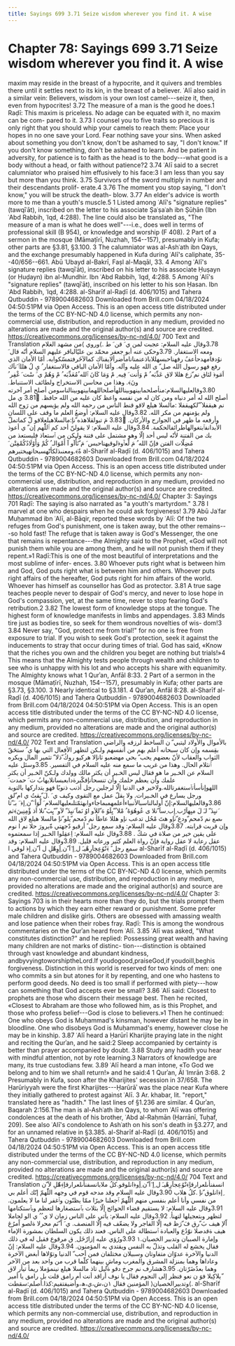 ```yaml
---
title: Sayings 699 3.71 Seize wisdom wherever you find it. A wise
---
```

# Chapter 78: Sayings 699 3.71 Seize wisdom wherever you find it. A wise
maxim may reside in the breast of a hypocrite, and it quivers and
trembles there until it settles next to its kin, in the breast of a
believer. ʿAlī also said in a similar vein: Believers, wisdom is your
own lost camel---seize it, then, even from hypocrites! 3.72 The measure
of a man is the good he does.1 Raḍī: This maxim is priceless. No adage
can be equated with it, no maxim can be com- pared to it. 3.73 I counsel
you to five traits so precious it is only right that you should whip
your camels to reach them: Place your hopes in no one save your Lord.
Fear nothing save your sins. When asked about something you don't know,
don't be ashamed to say, "I don't know." If you don't know something,
don't be ashamed to learn. And be patient in adversity, for patience is
to faith as the head is to the body---what good is a body without a
head, or faith without patience?2 3.74 ʿAlī said to a secret calumniator
who praised him effusively to his face:3 I am less than you say but more
than you think. 3.75 Survivors of the sword multiply in number and their
descendants prolif- erate.4 3.76 The moment you stop saying, "I don't
know," you will be struck the death- blow. 3.77 An elder's advice is
worth more to me than a youth's muscle.5 1 Listed among ʿAlī's
"signature replies" (tawqīʿāt), inscribed on the letter to his associate
Ṣaʿṣaʿah ibn Ṣūḥān (Ibn ʿAbd Rabbih, ʿIqd, 4:288). The line could also
be translated as, "The measure of a man is what he does well"---i.e.,
does well in terms of professional skill (B 954), or knowledge and
worship (F 408). 2 Part of a sermon in the mosque (Māmaṭīrī, Nuzhah,
154--157), presumably in Kufa; other parts are §3.81, §3.100. 3 The
calumniator was al-Ashʿath ibn Qays, and the exchange presumably
happened in Kufa during ʿAlī's caliphate, 35--40/656--661. Abū ʿUbayd
al-Bakrī, Faṣl al-Maqāl, 33. 4 Among ʿAlī's signature replies
(tawqīʿāt), inscribed on his letter to his associate Ḥuṣayn (or Ḥuḍayn)
ibn al-Mundhir. Ibn ʿAbd Rabbih, ʿIqd, 4:288. 5 Among ʿAlī's "signature
replies" (tawqīʿāt), inscribed on his letter to his son Ḥasan. Ibn ʿAbd
Rabbih, ʿIqd, 4:288. al-Sharīf al-Raḍī (d. 406/1015) and Tahera
Qutbuddin - 9789004682603 Downloaded from Brill.com 04/18/2024
04:50:51PM via Open Access. This is an open access title distributed
under the terms of the CC BY-NC-ND 4.0 license, which permits any
non-commercial use, distribution, and reproduction in any medium,
provided no alterations are made and the original author(s) and source
are credited. https://creativecommons.org/licenses/by-nc-nd/4.0/ 700
Text and Translation وروي ⟩من مشهد الغلام⟨. 3.78وقال عليه السلام: عجبت
لمن ي َ قن َ ط ومعه الاستغفار. 3.79وحكى عنه أبو جعفر محمّد بن عليّالباقر
عليهم السلام أنّه قال َ نوُدفامهدحأعفُ رفهناحبسهللاباذعنمنانامأضرألايفناك
كمالآخَرفتمسّكوابه. أمّا الأمان الذي رفع فهو رسول الله صل ّ ى الله عليه
وآله. وأمّا الأمان الباقي فالاستغفار ُ يِ لُ هللٱ َناَك اَمَو﴿ لئاق نم ّزع
هللا لاق عَذِّبَه ُ مْ وَأَنت َ فِيه ِ مْ وَمَا كَانَ ٱلله ُمُعَذِّبَه ُ مْ وَهُمْ ي َ سْت َ
غْفِر ُ ونَ﴾. وهذا من محاسن الاستخراج ولطائف الاستنباط.
3.80وقالعليهالسلام:منأصلحمابينهوبيناللهأصلحاللهمابينهوبينالناسومن أصلح
أمر آخرته أصلح الله له أمر دنياه ومن كان له من نفسه واعظ كان عليه من
الله حافظ. 3.81ُ ي مل نم هيقفلا ُ ّلكهيقفلا :مالسلا هيلع لاقو قنط الناس
من رحمة الله ولم يؤيسهم من رَوح الله ولم يؤمنهم من مكر الله. 3.82وقال
عليه السلام: أوضعُ العلم ما وقف على اللسان وأرفعه ما ظهر في الجوارح
والأركان. 3.83َ مَ تبولقلاهذه ّنإ:مالسلاهيلعلاقو لّ كماتملّ
الأبدانفٱبتغوالهاطرائفالحكمة. 3.84وقال عليه السلام: لا يقولنّ أحد كم
ٱللّٰهم إن ّ ي أعوذ بك من الفتنة لأنّه ليس أحد إلّا وهو مشتمل على فتنة ولـكن
من ٱستعاذ فليستعذ من مُضِلّات الفتن فإنّ الله ُ مَ لْعٱَو﴿لوقيهناحبس َ مَ ّنَأْآو
آ أَمْوَالـ ُ كُمْ وَأَوْلَادُكُمْفِتْن َ ةٌ﴾.ومعنىذلكأنّهسبحانهيختبرهم al-Sharīf
al-Raḍī (d. 406/1015) and Tahera Qutbuddin - 9789004682603 Downloaded
from Brill.com 04/18/2024 04:50:51PM via Open Access. This is an open
access title distributed under the terms of the CC BY-NC-ND 4.0 license,
which permits any non-commercial use, distribution, and reproduction in
any medium, provided no alterations are made and the original author(s)
and source are credited.
https://creativecommons.org/licenses/by-nc-nd/4.0/ Chapter 3: Sayings
701 Raḍī: The saying is also narrated as "a youth's martyrdom." 3.78 I
marvel at one who despairs when he could ask forgiveness! 3.79 Abū
Jaʿfar Muḥammad ibn ʿAlī, al-Bāqir, reported these words by ʿAlī: Of the
two refuges from God's punishment, one is taken away, but the other
remains---so hold fast! The refuge that is taken away is God's
Messenger, the one that remains is repentance---the Almighty said to the
Prophet, «God will not punish them while you are among them, and he will
not punish them if they repent.»1 Raḍī:This is one of the most beautiful
of interpretations and the most sublime of infer- ences. 3.80 Whoever
puts right what is between him and God, God puts right what is between
him and others. Whoever puts right affairs of the hereafter, God puts
right for him affairs of the world. Whoever has himself as counsellor
has God as protector. 3.81 A true sage teaches people never to despair
of God's mercy, and never to lose hope in God's compassion, yet, at the
same time, never to stop fearing God's retribution.2 3.82 The lowest
form of knowledge stops at the tongue. The highest form of knowledge
manifests in limbs and appendages. 3.83 Minds tire just as bodies tire,
so seek for them wondrous novelties of wis- dom!3 3.84 Never say, "God,
protect me from trial!" for no one is free from exposure to trial. If
you wish to seek God's protection, seek it against the inducements to
stray that occur during times of trial. God has said, «Know that the
riches you own and the children you beget are nothing but trials!»4 This
means that the Almighty tests people through wealth and children to see
who is unhappy with his lot and who accepts his share with equanimity.
The Almighty knows what 1 Qurʾan, Anfāl 8:33. 2 Part of a sermon in the
mosque (Māmaṭīrī, Nuzhah, 154--157), presumably in Kufa; other parts are
§3.73, §3.100. 3 Nearly identical to §3.181. 4 Qurʾan, Anfāl 8:28.
al-Sharīf al-Raḍī (d. 406/1015) and Tahera Qutbuddin - 9789004682603
Downloaded from Brill.com 04/18/2024 04:50:51PM via Open Access. This is
an open access title distributed under the terms of the CC BY-NC-ND 4.0
license, which permits any non-commercial use, distribution, and
reproduction in any medium, provided no alterations are made and the
original author(s) and source are credited.
https://creativecommons.org/licenses/by-nc-nd/4.0/ 702 Text and
Translation بالأموال والأولاد ليتبي ّ ن الساخط لرزقه والراضي بقِسمه وإن
كان سبحانه أعلم بهم من أنفسهم ولـكن لتظهر الأفعال التي بها ي ُ ستحَقّ
الثواب والعقاب لأنّ بعضهم يحب ّ بحي مهضعبو ثانإلا هركيو روكُ ّذلا ّ تثمير
المال ويكره ٱنثلام الحال. وهذا من غريب ما سمع منه عليه السلام في
التفسير. 3.85وسئل عليه السلام عن الخـير ما هو فقال ليس الخـير أن يكثر
مالك وولدك ولـكنّ الخـير أن يكثر علمك وأن يعظم حلمك وأن
تنسحأنإفكّبرةدابعبسانلايهابُ ت َ حمدت َ اللهوإنأسأتٱستغفرتالله.ولاخير في
الدنيا إلّا لرجلين رجل أذنب ذنوبًا فهو يتداركها بالتوبة ورجل يسارع في
الخـيرات. ولا يقلّ عمل مع التقوى وكيف ي َ .لَ ّبقتُ ي ام ّلق
3.86وقالعليهالسلام:إنّ أَولىالناسبالأنبياءأعلمهمبماجاءوابهثمّتلىعليهالسلام
َ لْوَأ َ ّن ِإ﴿ َ بـَ ّتا َنيِذَ ّ لـَ لَ ميِهاَرْب ِإِب ِساَ ّنلا ى عُوهُوَهَٰ ُ مْلا ُ
ّيِلَوُ هَ ّللاَو اوُ نَمآ َنيِذَ ّ لاَو ُ ّيِبَ ّنلا اَذ ؤْمِنِينَ﴾ثم ىصع نم دّمحم ّودع
ّنإو هتَ مْحُل تدعب نإو هللا عاطأ نم دّمحم ّيلو ّنإ مالسلا هيلع لاق الله وإن
قربت قرابته. 3.87وقال عليه السلام: وقد سمع رجل ً أرقيو دّجهتي ةّيرورَ حلا
نم ا نوم على يقين خير من صلاة في شكّ . 3.88وقال عليه السلام: اِعقِلوا
الخـبر إذا سمعتموه عقل رعاية لا عقل رواية فإنّ رواة العلم كثير ورعاته
قليل. 3.89وقال عليه السلام: وقد سمع رجل ً ﴾َنْوُعِجاَرِهْيـَ ل ِإ ٓاَ ّن ِإَوِهّٰلِ ل
اَ ّن ِإ﴿ لوقي ا al-Sharīf al-Raḍī (d. 406/1015) and Tahera Qutbuddin -
9789004682603 Downloaded from Brill.com 04/18/2024 04:50:51PM via Open
Access. This is an open access title distributed under the terms of the
CC BY-NC-ND 4.0 license, which permits any non-commercial use,
distribution, and reproduction in any medium, provided no alterations
are made and the original author(s) and source are credited.
https://creativecommons.org/licenses/by-nc-nd/4.0/ Chapter 3: Sayings
703 is in their hearts more than they do, but the trials prompt them to
actions by which they earn either reward or punishment. Some prefer male
children and dislike girls. Others are obsessed with amassing wealth and
lose patience when their robes fray. Raḍī: This is among the wondrous
commentaries on the Qurʾan heard from ʿAlī. 3.85 ʿAlī was asked, "What
constitutes distinction?" and he replied: Possessing great wealth and
having many children are not marks of distinc- tion---distinction is
obtained through vast knowledge and abundant kindness,
andbyvyingtoworshiptheLord.If youdogood,praiseGod,if youdoill,beghis
forgiveness. Distinction in this world is reserved for two kinds of men:
one who commits a sin but atones for it by repenting, and one who
hastens to perform good deeds. No deed is too small if performed with
piety---how can something that God accepts ever be small? 3.86 ʿAlī
said: Closest to prophets are those who discern their message best. Then
he recited, «Closest to Abraham are those who followed him, as is this
Prophet, and those who profess belief---God is close to believers.»1
Then he continued: One who obeys God is Muḥammad's kinsman, however
distant he may be in bloodline. One who disobeys God is Muḥammad's
enemy, however close he may be in kinship. 3.87 ʿAlī heard a Ḥarūrī
Kharijite praying late in the night and reciting the Qurʾan, and he
said:2 Sleep accompanied by certainty is better than prayer accompanied
by doubt. 3.88 Study any hadith you hear with mindful attention, not by
rote learning.3 Narrators of knowledge are many, its true custodians
few. 3.89 ʿAlī heard a man intone, «To God we belong and to him we shall
return!» and he said:4 1 Qurʾan, Āl ʿImrān 3:68. 2 Presumably in Kufa,
soon after the Kharijites' secession in 37/658. The Ḥarūriyyah were the
first Kharijites---Ḥarūrāʾ was the place near Kufa where they initially
gathered to protest against ʿAlī. 3 Ar. khabar, lit. "report,"
translated here as "hadith." The last lines of §1.236 are similar. 4
Qurʾan, Baqarah 2:156.The man is al-Ashʿath ibn Qays, to whom ʿAlī was
offering condolences at the death of his brother, ʿAbd al-Raḥmān
(Ḥarrānī, Tuḥaf, 209). See also ʿAlī's condolence to Ashʿath on his
son's death in §3.277, and for an unnamed relative in §3.385. al-Sharīf
al-Raḍī (d. 406/1015) and Tahera Qutbuddin - 9789004682603 Downloaded
from Brill.com 04/18/2024 04:50:51PM via Open Access. This is an open
access title distributed under the terms of the CC BY-NC-ND 4.0 license,
which permits any non-commercial use, distribution, and reproduction in
any medium, provided no alterations are made and the original author(s)
and source are credited.
https://creativecommons.org/licenses/by-nc-nd/4.0/ 704 Text and
Translation انسفنأىلعرارقإ﴾نْوُعِجاَرِهْيـَ ل ِإ ٓاَ ّن ِإَو﴿انلوقو.كلُ
ملابانسفنأىلعرارقإ﴾ِهّٰلِ لاَ ّن ِإ﴿انلوق ّنإ .كلُ هلاب 3.90وقال عليه السلام
وقد مدحه قوم في وجهه اللّٰهمّ إنّك أعلم بي من نفسي وأنا أعلم بنفسي منهم
اللّٰهمّ ٱجعلنا خيرًا ممّا يظنّون وٱغفر لنا ما لا يعلمون. 3.91وقال عليه
السلام: لا يستقيم قضاء الحوائج إلّا بثلاث بٱستصغارها لتعظم وبٱستكتامها
لتظهر وبتعجيلها لتهنأ. 3.92وقال عليه السلام: يأتي على الناس زمان لا ي ُ
ُ ي الو لحاملا اّلإ هيف بَ ّرق فَ ّرَظ فيه إلّا الفاجر ولا يضعّف فيه إلّا
المنصف. ي َ اً ّنَم محرلا ةلصو اًمرُغ هيف ةقدصلا نوّدُع والعبادة ٱستطالة على
الناس. فعند ذلك يكون السلطان بمشورة الإماء وإمارة الصبيان وتدبير
الخصيان.١ 3.93ورُؤي عليه إزارٌخَل ِ ق مرقوع فقيل له في ذلك فقال يخشع له
القلب وتذلّ به النفس ويقتدي به المؤمنون. 3.94وقال عليه السلام: إنّ الدنيا
والآخرة عدوّان متفاوتان وسبيلان مختلفان فمن أحب ّ الدنيا وتوّلاها أبغض
الآخرة وعاداها وهما بمنزلة المشرق والمغرب وماشٍ بينهما كلّما قرب من واحد
بعد من الآخر وهما بعدُضَرّتان. 3.95هشارف نم جرخ دقو ةليل تاذ مالسلا هيلع
نينمؤملا ريمأ تيأر لاق ّيلاكِبلا فوَ ن نعو فنظر إلى النجوم فقال يا نوف
أراقد أنت أم رامق قلت بل رامق يا أمير المؤمنين فقال
١ن،ش،ي،ھ،وأضيفتفيم:كذا.أصلم:سقطت ⟩وتدبيرالخصيان⟨. al-Sharīf al-Raḍī
(d. 406/1015) and Tahera Qutbuddin - 9789004682603 Downloaded from
Brill.com 04/18/2024 04:50:51PM via Open Access. This is an open access
title distributed under the terms of the CC BY-NC-ND 4.0 license, which
permits any non-commercial use, distribution, and reproduction in any
medium, provided no alterations are made and the original author(s) and
source are credited. https://creativecommons.org/licenses/by-nc-nd/4.0/